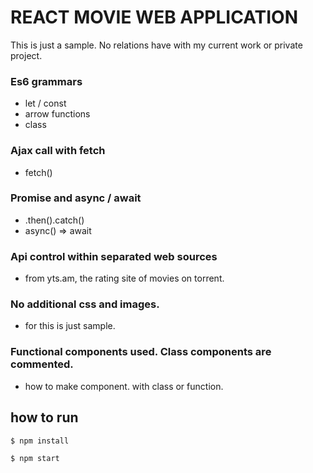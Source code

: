 # REACT MOVIE WEB APPLICATION

This is just a sample. No relations have with my current work or private project.

### Es6 grammars

* let / const
* arrow functions
* class

### Ajax call with fetch

* fetch()

### Promise and async / await

* .then().catch()
* async() => await

### Api control within separated web sources

* from yts.am, the rating site of movies on torrent.

### No additional css and images.

* for this is just sample.

### Functional components used. Class components are commented.

* how to make component. with class or function.

## how to run

    $ npm install

    $ npm start
